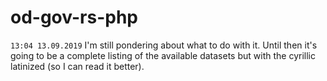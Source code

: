 # od-gov-rs-php

`13:04 13.09.2019`
I'm still pondering about what to do with it. Until then it's going to be a complete listing of the available datasets but with the cyrillic latinized (so I can read it better).
